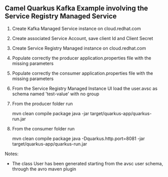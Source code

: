 ## Camel Quarkus Kafka Example involving the Service Registry Managed Service

1. Create Kafka Managed Service instance on cloud.redhat.com
2. Create associated Service Account, save client Id and Client Secret
3. Create Service Registry Managed instance on cloud.redhat.com
4. Populate correctly the producer application.properties file with the missing parameters
5. Populate correctly the consumer application.properties file with the missing parameters

6. From the Service Registry Managed Instance UI load the user.avsc as schema named 'test-value' with no group

7. From the producer folder run

   mvn clean compile package
   java -jar target/quarkus-app/quarkus-run.jar

8. From the consumer folder run

   mvn clean compile package
   java -Dquarkus.http.port=8081 -jar target/quarkus-app/quarkus-run.jar

Notes:
- The class User has been generated starting from the avsc user schema, through the avro maven plugin
